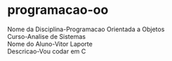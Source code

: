 # programacao-oo
Nome da Disciplina-Programacao Orientada a Objetos  
Curso-Analise de Sistemas  
Nome do Aluno-Vitor Laporte  
Descricao-Vou codar em C  
